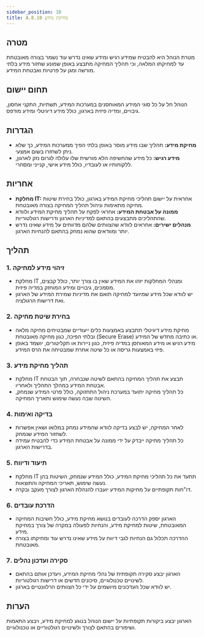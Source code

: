```yaml
---
sidebar_position: 10  
title: A.8.10 מחיקת מידע
---
```


## מטרה  
מטרת הנוהל היא להבטיח שמידע רגיש ומידע שאינו נדרש עוד נשמר בצורה מאובטחת עד למחיקתו המלאה, וכי תהליך המחיקה מתבצע באופן שמונע שחזור מידע בלתי מורשה ומגן על פרטיות ואבטחת המידע.

## תחום יישום  
הנוהל חל על כל סוגי המידע המאוחסנים במערכות המידע, תשתיות, התקני אחסון, גיבויים, ומדיה פיזית בארגון, כולל מידע דיגיטלי ומידע מודפס.

## הגדרות  
- **מחיקת מידע:** תהליך שבו מידע מוסר באופן בלתי הפיך ממערכות המידע, כך שלא ניתן לשחזרו בשום אמצעי.
- **מידע רגיש:** כל מידע שהחשיפה הלא מורשית שלו עלולה לגרום נזק לארגון, ללקוחותיו או לעובדיו, כולל מידע אישי, קנייני ומסחרי.

## אחריות  
- **מחלקת IT:** אחראית על יישום תהליכי מחיקת המידע בארגון, כולל בחירת שיטות מחיקה מתאימות וניהול תהליך המחיקה בצורה מאובטחת.
- **ממונה על אבטחת המידע:** אחראי לפקח על תהליך מחיקת המידע ולוודא שהתהליכים מתבצעים בהתאם למדיניות הארגון ודרישות רגולטוריות.
- **מנהלים ישירים:** אחראים לוודא שהצוותים שלהם מדווחים על מידע שאינו נדרש יותר ומוודאים שהוא נמחק בהתאם להנחיות הארגון.

## תהליך  
### 1. זיהוי מידע למחיקה  
- מחלקת IT ומנהלי המחלקות יזהו את המידע שאין בו צורך יותר, כולל קבצים, מסמכים, גיבויים ומידע המוחזק במדיה פיזית.
- יש לוודא שכל מידע שמיועד למחיקה תואם את מדיניות שמירת המידע של הארגון ואת דרישות הרגולציה.

### 2. בחירת שיטת מחיקה  
- מחיקת מידע דיגיטלי תתבצע באמצעות כלים ייעודיים שמבטיחים מחיקה מלאה ובלתי הפיכה, כגון מחיקה מאובטחת (Secure Erase) או כתיבה מחדש של המידע.
- מידע רגיש או מידע המאוחסן במדיה פיזית, כגון ניירות או תקליטורים, יושמד באופן פיזי באמצעות גריסה או כל שיטה אחרת שמבטיחה את הרס המידע.

### 3. תהליך מחיקת מידע  
- מחלקת IT תבצע את תהליך המחיקה בהתאם לשיטה שנבחרה, תוך הבטחת אבטחת המידע במהלך התהליך ולאחריו.
- כל תהליך מחיקה יתועד במערכת ניהול התחזוקה, כולל פרטי המידע שנמחק, השיטה שבה נעשה שימוש ותאריך המחיקה.

### 4. בדיקה ואימות  
- לאחר המחיקה, יש לבצע בדיקה לוודא שהמידע נמחק במלואו ושאין אפשרות לשחזור המידע שנמחק.
- כל תהליך מחיקה ייבדק על ידי ממונה על אבטחת המידע כדי להבטיח עמידה בדרישות הארגון.

### 5. תיעוד ודיווח  
- מחלקת IT תתעד את כל תהליכי מחיקת המידע, כולל המידע שנמחק, השיטות בהן נעשה שימוש, תאריכי המחיקה והתוצאות.
- דו"חות תקופתיים על מחיקות המידע יועברו להנהלת הארגון לצורך מעקב ובקרה.

### 6. הדרכת עובדים  
- הארגון יספק הדרכה לעובדים בנושא מחיקת מידע, כולל חשיבות המחיקה המאובטחת, שיטות למחיקת מידע, והנחיות לפעולה במקרה של צורך במחיקת מידע.
- ההדרכה תכלול גם הנחיות לגבי דיווח על מידע שאינו נדרש עוד ומחיקתו בצורה מאובטחת.

### 7. סקירה ועדכון נהלים  
- הארגון יבצע סקירה תקופתית של נהלי מחיקת המידע, ויעדכן אותם בהתאם לשינויים טכנולוגיים, סיכונים חדשים או דרישות רגולטוריות.
- יש לוודא שכל העדכונים מיושמים על ידי כל הצוותים הרלוונטיים בארגון.

## הערות  
הארגון יבצע ביקורות תקופתיות על יישום הנוהל בנוגע למחיקת מידע, ויבצע התאמות ושיפורים בהתאם לצורך ולשינויים רגולטוריים או טכנולוגיים.